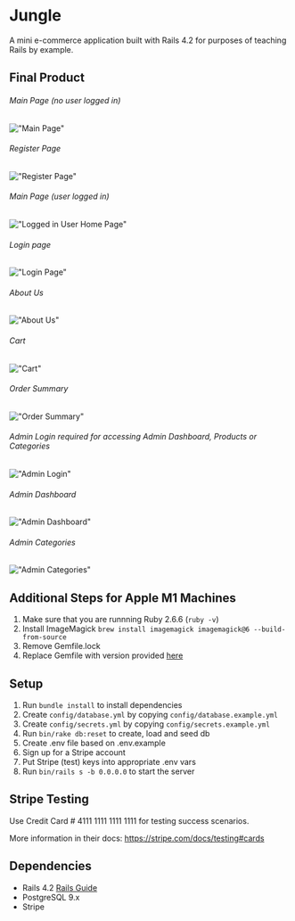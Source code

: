 # Jungle

A mini e-commerce application built with Rails 4.2 for purposes of teaching Rails by example.

## Final Product

###### Main Page (no user logged in)
!["Main Page"](docs/HomePage_no_login.png)

###### Register Page
!["Register Page"](docs/register.png)

###### Main Page (user logged in)
!["Logged in User Home Page"](docs/HomePage_logged_in.png)

###### Login page
!["Login Page"](docs/login_page.png)

###### About Us
!["About Us"](docs/About_us.png)

###### Cart
!["Cart"](docs/cart.png)

###### Order Summary
!["Order Summary"](docs/order.png)

###### Admin Login required for accessing Admin Dashboard, Products or Categories
!["Admin Login"](docs/Admin_login.png)

###### Admin Dashboard
!["Admin Dashboard"](docs/Admin_Dashboard.png)

###### Admin Categories
!["Admin Categories"](docs/Admin_categories.png)

## Additional Steps for Apple M1 Machines

1. Make sure that you are runnning Ruby 2.6.6 (`ruby -v`)
1. Install ImageMagick `brew install imagemagick imagemagick@6 --build-from-source`
2. Remove Gemfile.lock
3. Replace Gemfile with version provided [here](https://gist.githubusercontent.com/FrancisBourgouin/831795ae12c4704687a0c2496d91a727/raw/ce8e2104f725f43e56650d404169c7b11c33a5c5/Gemfile)

## Setup

1. Run `bundle install` to install dependencies
2. Create `config/database.yml` by copying `config/database.example.yml`
3. Create `config/secrets.yml` by copying `config/secrets.example.yml`
4. Run `bin/rake db:reset` to create, load and seed db
5. Create .env file based on .env.example
6. Sign up for a Stripe account
7. Put Stripe (test) keys into appropriate .env vars
8. Run `bin/rails s -b 0.0.0.0` to start the server

## Stripe Testing

Use Credit Card # 4111 1111 1111 1111 for testing success scenarios.

More information in their docs: <https://stripe.com/docs/testing#cards>

## Dependencies

* Rails 4.2 [Rails Guide](http://guides.rubyonrails.org/v4.2/)
* PostgreSQL 9.x
* Stripe
